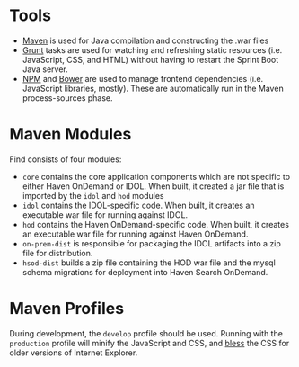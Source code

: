 # Tools

- [Maven](https://maven.apache.org/) is used for Java compilation and constructing the .war files
- [Grunt](http://gruntjs.com/) tasks are used for watching and refreshing static resources (i.e. JavaScript, CSS, and HTML) without having to restart the Sprint Boot Java server.
- [NPM](https://www.npmjs.com/) and [Bower](http://bower.io/) are used to manage frontend dependencies (i.e. JavaScript libraries, mostly). These are automatically run in the Maven process-sources phase.

# Maven Modules

Find consists of four  modules:

- `core` contains the core application components which are not specific to either Haven OnDemand or IDOL.  When built, it created a jar file that is imported by the `idol` and `hod` modules
- `idol` contains the IDOL-specific code.  When built, it creates an executable war file for running against IDOL.
- `hod` contains the Haven OnDemand-specific code.  When built, it creates an executable war file for running against Haven OnDemand.
- `on-prem-dist` is responsible for packaging the IDOL artifacts into a zip file for distribution.
- `hsod-dist` builds a zip file containing the HOD war file and the mysql schema migrations for deployment into Haven Search OnDemand.

# Maven Profiles

During development, the `develop` profile should be used. Running with the `production` profile will minify the JavaScript and CSS, and [bless](http://blesscss.com/) the CSS for older versions of Internet Explorer.
